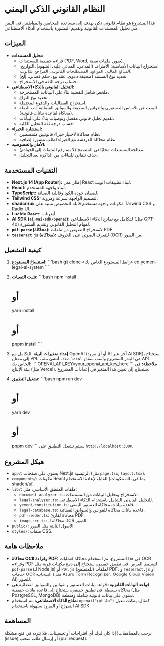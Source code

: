 # النظام القانوني الذكي اليمني

هذا المشروع هو نظام قانوني ذكي يهدف إلى مساعدة المحامين والمواطنين في اليمن على تحليل المستندات القانونية وتقديم المشورة باستخدام الذكاء الاصطناعي.

## الميزات

-   **تحليل المستندات:**
    -   قراءة حقيقية للمستندات (PDF, Word, صور, ملفات نصية).
    -   استخراج البيانات الأساسية: الأطراف (المدعي، المدعى عليه، الشهود)، التواريخ، المبالغ المالية، المواقع، المصطلحات القانونية، المراجع القانونية.
    -   تحديد نوع المستند (صحيفة دعوى، عقد بيع، حكم قضائي، إلخ).
    -   حساب درجة الثقة في الاستخراج.
-   **التحليل القانوني بالذكاء الاصطناعي:**
    -   ملخص شامل للقضية بناءً على البيانات المستخرجة.
    -   تحديد نوع النزاع.
    -   استخراج المطالبات والدفوع المحتملة.
    -   البحث عن الأساس الدستوري والقوانين المطبقة والسوابق القضائية ذات الصلة (محاكاة لقاعدة بيانات قانونية).
    -   تقديم تحليل قانوني مفصل وتوصيات بناءً على البيانات.
    -   حساب درجة ثقة التحليل الكلية.
-   **استشارة الخبراء:**
    -   نظام محاكاة لاختيار خبراء قانونيين متخصصين.
    -   نظام محاكاة للدردشة مع الخبراء لطلب مشورة إضافية.
-   **الأمان والخصوصية:**
    -   معالجة المستندات محليًا في المتصفح (لا يتم رفع الملفات إلى الخوادم).
    -   حذف تلقائي للبيانات من الذاكرة بعد التحليل.

## التقنيات المستخدمة

-   **Next.js 14 (App Router):** إطار عمل React لبناء تطبيقات الويب.
-   **React:** لبناء واجهة المستخدم.
-   **TypeScript:** لضمان جودة الكود وقابلية الصيانة.
-   **Tailwind CSS:** لتصميم الواجهة بسرعة ومرونة.
-   **shadcn/ui:** مكونات واجهة مستخدم قابلة للتخصيص مبنية على Tailwind CSS و Radix UI.
-   **Lucide React:** أيقونات.
-   **AI SDK (`ai`, `@ai-sdk/openai`):** للتكامل مع نماذج الذكاء الاصطناعي (مثل GPT-4o) لمهام التحليل القانوني وتقديم المشورة.
-   **`pdf-parse` (محاكاة):** لاستخراج النصوص من ملفات PDF.
-   **`tesseract.js` (محاكاة):** للتعرف الضوئي على الحروف (OCR) من الصور.

## كيفية التشغيل

1.  **استنساخ المستودع:**
    \`\`\`bash
    git clone <رابط المستودع الخاص بك>
    cd yemen-legal-ai-system
    \`\`\`

2.  **تثبيت التبعيات:**
    \`\`\`bash
    npm install
    # أو
    yarn install
    # أو
    pnpm install
    \`\`\`

3.  **إعداد متغيرات البيئة:**
    للتكامل مع OpenAI (أو أي مزود AI آخر عبر AI SDK)، ستحتاج إلى مفتاح API.
    أنشئ ملف `.env.local` في الجذر المشروع وأضف مفتاح API الخاص بك:
    \`\`\`
    OPENAI_API_KEY=your_openai_api_key_here
    \`\`\`
    **ملاحظة:** في بيئة الإنتاج (مثل Vercel)، ستحتاج إلى تعيين هذا المتغير في إعدادات المشروع.

4.  **تشغيل التطبيق:**
    \`\`\`bash
    npm run dev
    # أو
    yarn dev
    # أو
    pnpm dev
    \`\`\`
    سيتم تشغيل التطبيق على `http://localhost:3000`.

## هيكل المشروع

-   `app/`: يحتوي على صفحات Next.js الرئيسية (مثل `page.tsx`, `layout.tsx`).
-   `components/`: مكونات React القابلة لإعادة الاستخدام (بما في ذلك مكونات shadcn/ui).
-   `lib/`: ملفات المنطق الأساسي، مثل:
    -   `document-analyzer.ts`: لاستخراج وتحليل البيانات من المستندات.
    -   `legal-analyzer.ts`: للتحليل القانوني الشامل باستخدام الذكاء الاصطناعي.
    -   `yemeni-constitution.ts`: قاعدة بيانات محاكاة للدستور اليمني.
    -   `legal-database.ts`: قاعدة بيانات محاكاة للقوانين والسوابق القضائية.
    -   `pdf-reader.ts`: محاكاة لقارئ PDF.
    -   `image-ocr.ts`: محاكاة لـ OCR الصور.
-   `public/`: الأصول الثابتة مثل الصور.
-   `styles/`: ملفات CSS.

## ملاحظات هامة

-   **محاكاة OCR وقراءة PDF:** في هذا المشروع، تم استخدام محاكاة لعمليات OCR وقراءة PDF لتبسيط العرض. في تطبيق حقيقي، ستحتاج إلى دمج مكتبات قوية مثل `pdf-parse` (لـ Node.js) أو `PDF.js` (للمتصفح) لملفات PDF، و `Tesseract.js` أو خدمات OCR السحابية (مثل Azure Form Recognizer، Google Cloud Vision AI) للصور.
-   **قواعد البيانات القانونية:** قواعد بيانات الدستور والقوانين والسوابق القضائية هي محاكاة بسيطة. في تطبيق حقيقي، ستحتاج إلى قاعدة بيانات حقيقية (مثل PostgreSQL, MongoDB) تحتوي على بيانات قانونية شاملة ومنظمة.
-   **نماذج الذكاء الاصطناعي:** يتم استخدام `openai("gpt-4o")` كمثال. يمكنك تبديل النموذج أو المزود بسهولة باستخدام AI SDK.

## المساهمة

نرحب بالمساهمات! إذا كان لديك أي اقتراحات أو تحسينات، فلا تتردد في فتح مشكلة (issue) أو إرسال طلب سحب (pull request).
